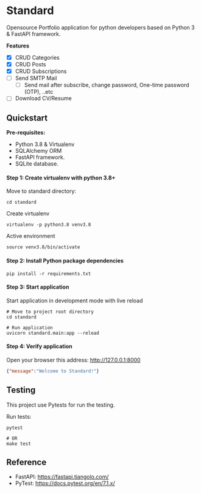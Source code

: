 # Standard

Opensource Portfolio application for python developers based on Python 3 & FastAPI framework.

**Features**

- [x] CRUD Categories
- [x] CRUD Posts
- [x] CRUD Subscriptions
- [ ] Send SMTP Mail
  - [ ] Send mail after subscribe, change password, One-time password (OTP), ..etc 
- [ ] Download CV/Resume

## Quickstart

**Pre-requisites:**

- Python 3.8 & Virtualenv
- SQLAlchemy ORM 
- FastAPI framework.
- SQLite database.

#### Step 1: Create virtualenv with python 3.8+

Move to standard directory:

```shell
cd standard
```

Create virtualenv

```shell
virtualenv -p python3.8 venv3.8
```

Active environment

```shell
source venv3.8/bin/activate
```

#### Step 2: Install Python package dependencies

```shell
pip install -r requirements.txt
```

#### Step 3: Start application

Start application in development mode with live reload

```shell
# Move to project root directory
cd standard

# Run application
uvicorn standard.main:app --reload
```

#### Step 4: Verify application 

Open your browser this address: http://127.0.0.1:8000

```json
{"message":"Welcome to Standard!"}
```

## Testing

This project use Pytests for run the testing.

Run tests:

```shell
pytest

# OR
make test
```

## Reference

- FastAPI: https://fastapi.tiangolo.com/
- PyTest: https://docs.pytest.org/en/7.1.x/

